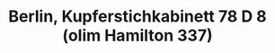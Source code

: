 ---
layout: facsimile
title: Berlin, Kupferstichkabinett 78 D 8 (olim Hamilton 337)
short: manuscript 78 D 8 of the Kupferstichkabinett
sigla: B
---